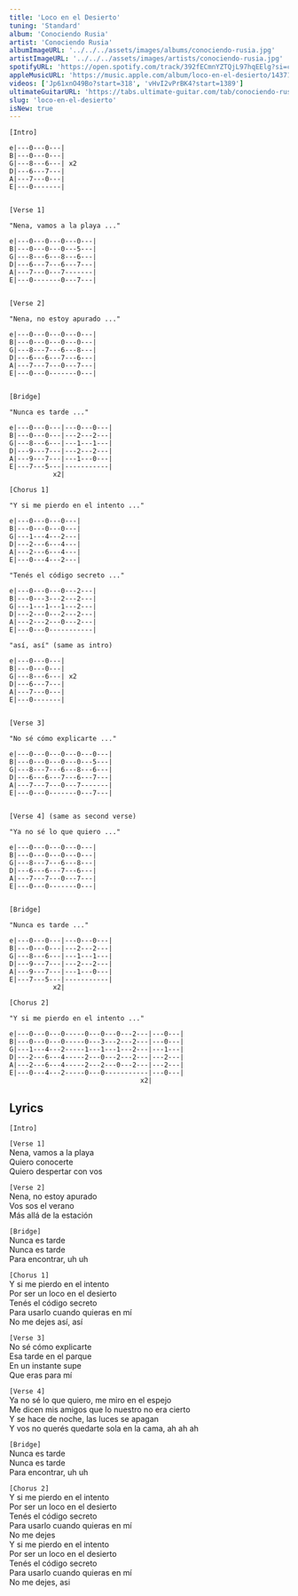 ```yaml
---
title: 'Loco en el Desierto'
tuning: 'Standard'
album: 'Conociendo Rusia'
artist: 'Conociendo Rusia'
albumImageURL: '../../../assets/images/albums/conociendo-rusia.jpg'
artistImageURL: '../../../assets/images/artists/conociendo-rusia.jpg'
spotifyURL: 'https://open.spotify.com/track/392fECmnYZTQjL97hqEElg?si=c86d2b25eab34ab6'
appleMusicURL: 'https://music.apple.com/album/loco-en-el-desierto/1437197456?i=1437197459'
videos: ['Jp61xnO49Bo?start=318', 'vHvI2vPrBK4?start=1389']
ultimateGuitarURL: 'https://tabs.ultimate-guitar.com/tab/conociendo-rusia/loco-en-el-desierto-tabs-5088304'
slug: 'loco-en-el-desierto'
isNew: true
---
```


```
[Intro]

e|---0---0---|
B|---0---0---|
G|---8---6---| x2
D|---6---7---|
A|---7---0---|
E|---0-------|


[Verse 1]

"Nena, vamos a la playa ..."

e|---0---0---0---0---|
B|---0---0---0---5---|
G|---8---6---8---6---|
D|---6---7---6---7---|
A|---7---0---7-------|
E|---0-------0---7---|


[Verse 2]

"Nena, no estoy apurado ..."

e|---0---0---0---0---|
B|---0---0---0---0---|
G|---8---7---6---8---|
D|---6---6---7---6---|
A|---7---7---0---7---|
E|---0---0-------0---|


[Bridge]

"Nunca es tarde ..."

e|---0---0---|---0---0---|
B|---0---0---|---2---2---|
G|---8---6---|---1---1---|
D|---9---7---|---2---2---|
A|---9---7---|---1---0---|
E|---7---5---|-----------|
           x2|

[Chorus 1]

"Y si me pierdo en el intento ..."

e|---0---0---0---|
B|---0---0---0---|
G|---1---4---2---|
D|---2---6---4---|
A|---2---6---4---|
E|---0---4---2---|

"Tenés el código secreto ..."

e|---0---0---0---2---|
B|---0---3---2---2---|
G|---1---1---1---2---|
D|---2---0---2---2---|
A|---2---2---0---2---|
E|---0---0-----------|

"así, así" (same as intro)

e|---0---0---|
B|---0---0---|
G|---8---6---| x2
D|---6---7---|
A|---7---0---|
E|---0-------|


[Verse 3]

"No sé cómo explicarte ..."

e|---0---0---0---0---0---|
B|---0---0---0---0---5---|
G|---8---7---6---8---6---|
D|---6---6---7---6---7---|
A|---7---7---0---7-------|
E|---0---0-------0---7---|


[Verse 4] (same as second verse)

"Ya no sé lo que quiero ..."

e|---0---0---0---0---|
B|---0---0---0---0---|
G|---8---7---6---8---|
D|---6---6---7---6---|
A|---7---7---0---7---|
E|---0---0-------0---|


[Bridge]

"Nunca es tarde ..."

e|---0---0---|---0---0---|
B|---0---0---|---2---2---|
G|---8---6---|---1---1---|
D|---9---7---|---2---2---|
A|---9---7---|---1---0---|
E|---7---5---|-----------|
           x2|

[Chorus 2]

"Y si me pierdo en el intento ..."

e|---0---0---0-----0---0---0---2---|---0---|
B|---0---0---0-----0---3---2---2---|---0---|
G|---1---4---2-----1---1---1---2---|---1---|
D|---2---6---4-----2---0---2---2---|---2---|
A|---2---6---4-----2---2---0---2---|---2---|
E|---0---4---2-----0---0-----------|---0---|
                                 x2|

```

## Lyrics

`[Intro]`

`[Verse 1]`  
Nena, vamos a la playa  
Quiero conocerte  
Quiero despertar con vos

`[Verse 2]`  
Nena, no estoy apurado  
Vos sos el verano  
Más allá de la estación

`[Bridge]`  
Nunca es tarde  
Nunca es tarde  
Para encontrar, uh uh

`[Chorus 1]`  
Y si me pierdo en el intento  
Por ser un loco en el desierto  
Tenés el código secreto  
Para usarlo cuando quieras en mí  
No me dejes así, así

`[Verse 3]`  
No sé cómo explicarte  
Esa tarde en el parque  
En un instante supe  
Que eras para mí

`[Verse 4]`  
Ya no sé lo que quiero, me miro en el espejo  
Me dicen mis amigos que lo nuestro no era cierto  
Y se hace de noche, las luces se apagan  
Y vos no querés quedarte sola en la cama, ah ah ah

`[Bridge]`  
Nunca es tarde  
Nunca es tarde  
Para encontrar, uh uh

`[Chorus 2]`  
Y si me pierdo en el intento  
Por ser un loco en el desierto  
Tenés el código secreto  
Para usarlo cuando quieras en mí  
No me dejes  
Y si me pierdo en el intento  
Por ser un loco en el desierto  
Tenés el código secreto  
Para usarlo cuando quieras en mí  
No me dejes, asi
